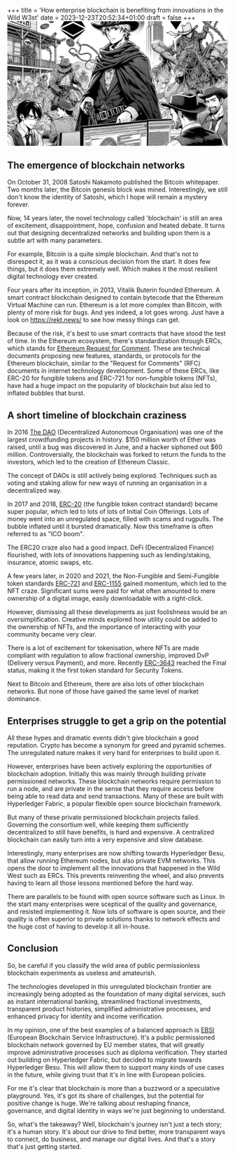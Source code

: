 +++
title = 'How enterprise blockchain is benefiting from innovations in the Wild W3st'
date = 2023-12-23T20:52:34+01:00
draft = false
+++
![Image alt](main.png)
## The emergence of blockchain networks

On October 31, 2008 Satoshi Nakamoto published the  Bitcoin  whitepaper. Two months later, the Bitcoin genesis block was mined. Interestingly, we still don't know the identity of Satoshi, which I hope will remain a mystery forever.

Now, 14 years later, the novel technology called 'blockchain' is still an area of excitement, disappointment, hope, confusion and heated debate. It turns out that designing decentralized networks and building upon them is a subtle art with many parameters.

For example, Bitcoin is a quite  simple  blockchain. And that's not to disrespect it, as it was a conscious decision from the start. It does few things, but it does them extremely well. Which makes it the most resilient digital technology ever created.

Four years after its inception, in 2013, Vitalik Buterin founded  Ethereum. A  smart contract  blockchain designed to contain bytecode that the Ethereum Virtual Machine can run. Ethereum is a lot more complex than Bitcoin, with plenty of more risk for bugs. And yes indeed, a lot goes wrong. Just have a look on  <https://rekt.news/>  to see how messy things can get.

Because of the risk, it's best to use smart contracts that have stood the test of time. In the Ethereum ecosystem, there's standardization through ERCs, which stands for  [Ethereum Request for Comment](https://eips.ethereum.org/erc). These are technical documents proposing new features, standards, or protocols for the Ethereum blockchain, similar to the "Request for Comments" (RFC) documents in internet technology development. Some of these ERCs, like ERC-20 for fungible tokens and ERC-721 for non-fungible tokens (NFTs), have had a huge impact on the popularity of blockchain but also led to inflated bubbles that burst.

## A short timeline of blockchain craziness

In  2016  [The DAO](https://en.wikipedia.org/wiki/The_DAO)  (Decentralized Autonomous Organisation) was one of the largest crowdfunding projects in history. $150 million worth of Ether was raised, until a bug was discovered in June, and a hacker siphoned out $60 million. Controversially, the blockchain was forked to return the funds to the investors, which led to the creation of Ethereum Classic.

The concept of DAOs is still actively being explored. Techniques such as voting and staking allow for new ways of running an organisation in a decentralized way.

In  2017 and 2018,  [ERC-20](https://eips.ethereum.org/EIPS/eip-20)  (the fungible token contract standard) became super popular, which led to lots of lots of Initial Coin Offerings. Lots of money went into an unregulated space, filled with scams and rugpulls. The bubble inflated until it bursted dramatically. Now this timeframe is often referred to as "ICO boom".

The ERC20 craze also had a good impact. DeFi (Decentralized Finance) flourished, with lots of innovations happening such as lending/staking, insurance, atomic swaps, etc.

A few years later, in  2020 and 2021, the Non-Fungible and Semi-Fungible token standards  [ERC-721](https://eips.ethereum.org/EIPS/eip-721)  and  [ERC-1155](https://eips.ethereum.org/EIPS/eip-1155)  gained momentum, which led to the NFT craze. Significant sums were paid for what often amounted to mere ownership of a digital image, easily downloadable with a right-click.

However, dismissing all these developments as just foolishness would be an oversimplification. Creative minds explored how  utility  could be added to the ownership of NFTs, and the importance of interacting with your community became very clear.

There is a lot of excitement for  tokenisation, where NFTs are made compliant with regulation to allow fractional ownership, improved DvP (Delivery versus Payment), and more. Recently  [ERC-3643](https://eips.ethereum.org/EIPS/eip-3643)  reached the Final status, making it the first token standard for Security Tokens.

Next to Bitcoin and Ethereum, there are also lots of other blockchain networks. But none of those have gained the same level of market dominance.

## Enterprises struggle to get a grip on the potential

All these hypes and dramatic events didn't give blockchain a good reputation. Crypto has become a synonym for greed and pyramid schemes. The unregulated nature makes it very hard for enterprises to build upon it.

However, enterprises have been actively exploring the opportunities of blockchain adoption. Initially this was mainly through building private permissioned networks. These blockchain networks require permission to run a node, and are private in the sense that they require access before being able to read data and send transactions. Many of these are built with Hyperledger Fabric, a popular flexible open source blockchain framework.

But many of these private permissioned blockchain projects failed. Governing the consortium well, while keeping them sufficiently decentralized to still have benefits, is hard and expensive. A centralized blockchain can easily turn into a very expensive and slow database.

Interestingly, many enterprises are now shifting towards Hyperledger Besu, that allow running Ethereum nodes, but also private EVM networks. This opens the door to implement all the innovations that happened in the Wild West such as ERCs. This prevents reinventing the wheel, and also prevents having to learn all those lessons mentioned before the hard way.

There are parallels to be found with open source software such as Linux. In the start many enterprises were sceptical of the quality and governance, and resisted implementing it. Now lots of software is open source, and their quality is often superior to private solutions thanks to network effects and the huge cost of having to develop it all in-house.

## Conclusion

So, be careful  if you classify the wild area of public permissionless blockchain experiments as useless and amateurish.

The technologies developed in this unregulated blockchain frontier are increasingly being adopted as the foundation of many digital services, such as instant international banking, streamlined fractional investments, transparent product histories, simplified administrative processes, and enhanced privacy for identity and income verification.

In my opinion, one of the best examples of a balanced approach is  [EBSI](https://ec.europa.eu/digital-building-blocks/sites/display/EBSI/Home)  (European Blockchain Service Infrastructure). It's a public permissioned blockchain network governed by EU member states, that will greatly improve administrative processes such as diploma verification. They started out building on Hyperledger Fabric, but decided to migrate towards Hyperledger Besu. This will allow them to support many kinds of use cases in the future, while giving trust that it's in line with European policies.

For me it's clear that blockchain is more than a buzzword or a speculative playground. Yes, it's got its share of challenges, but the potential for positive change is huge. We're talking about reshaping finance, governance, and digital identity in ways we're just beginning to understand.

So, what's the takeaway? Well, blockchain's journey isn't just a tech story; it's a human story. It's about our drive to find better, more transparent ways to connect, do business, and manage our digital lives. And that's a story that's just getting started.